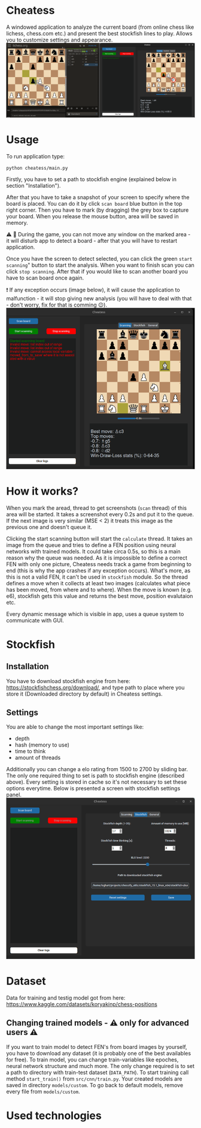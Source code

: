 # Cheatess

A windowed application to analyze the current board (from online chess like lichess, chess.com etc.) and present the best stockfish lines to play. Allows you to customize settings and appearance.
![image](images/main_app.png)

# Usage

To run application type:

```
python cheatess/main.py
```

Firstly, you have to set a path to stockfish engine (explained below in section "Installation").

After that you have to take a snapshot of your screen to specify where the board is placed. You can do it by click `scan board` blue button in the top right corner. Then you have to mark (by dragging) the grey box to capture your board. When you release the mouse button, area will be saved in memory.

:warning: :no_entry_sign: During the game, you can not move any window on the marked area - it will disturb app to detect a board - after that you will have to restart application.

Once you have the screen to detect selected, you can click the green `start scanning`" button to start the analysis. When you want to finish scan you can
click `stop scanning`. After that if you would like to scan another board you have to scan board once again.

:heavy_exclamation_mark: If any exception occurs (image below), it will cause
the application to malfunction - it will stop giving new analysis (you will
have to deal with that - don't worry, fix for that is comming :wink:).
![image](images/error.png)

# How it works?

When you mark the aread, thread to get screenshots (`scan` thread) of this area will be started. It takes a screenshot every 0.2s and put it to the queue. If the next image is very similar (MSE < 2) it treats this image as the previous one and doesn't queue it.

Clicking the start scanning button will start the `calculate` thread. It takes an image from the queue and tries to define a FEN position using neural networks with trained models. It could take circa 0.5s, so
this is a main reason why the queue was needed. As it is impossible to define a correct FEN with only one picture, Cheatess needs track a game from beginning to end (this is why the app crashes if any exception occurs). What's more, as this is not a valid FEN, it can't be used in `stockfish` module. So the thread defines a move when it collects at least two images (calculates what piece has been moved, from where and to where). When the move is known (e.g. e6), stockfish gets this value and returns the best move, position evalutaion etc.

Every dynamic message which is visible in app, uses a queue system to communicate with GUI.

# Stockfish

## Installation

You have to download stockfish engine from here: https://stockfishchess.org/download/, and type path to place where you store it (Downloaded directory by default) in Cheatess settings.

## Settings

You are able to change the most important settings like:

- depth
- hash (memory to use)
- time to think
- amount of threads

Additionally you can change a elo rating from 1500 to 2700 by sliding bar.
The only one required thing to set is path to stockfish engine (described above). Every setting is stored in cache so it's not necessary to set these
options everytime. Below is presented a screen with stockfish settings panel.
![image](images/stockfish_settings.png)

# Dataset

Data for training and testig model got from here: https://www.kaggle.com/datasets/koryakinp/chess-positions

## Changing trained models - :warning: only for advanced users :warning:

If you want to train model to detect FEN's from board images by yourself, you have to download any dataset (it is probably one of the best availables for free). To train model, you can change train-variables like epoches, neural network structure and much more. The only change required is to set a path to directory with train-test dataset (`DATA_PATH`). To start training call method `start_train()` from `src/cnn/train.py`. Your created models are saved in directory `models/custom`. To go back to default models, remove every file from `models/custom`.

# Used technologies

